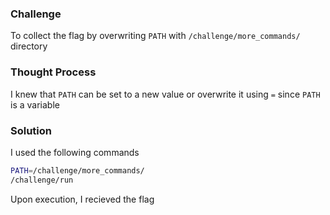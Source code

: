 ### Challenge

To collect the flag by overwriting `PATH` with `/challenge/more_commands/` directory

### Thought Process

I knew that `PATH` can be set to a new value or overwrite it using `=` since `PATH` is a variable

### Solution

I used the following commands
```bash
PATH=/challenge/more_commands/
/challenge/run
```
Upon execution, I recieved the flag
